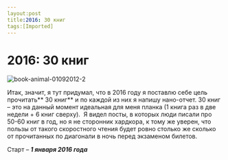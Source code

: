 ```yaml
---
layout:post
title:2016: 30 книг
tags:[Imported]
---
```

# 2016: 30 книг

![book-animal-01092012-2](https://vlaim.s3.amazonaws.com/uploads/2015/12/book-animal-01092012-2.jpg)

Итак, значит, я тут придумал, что в 2016 году я поставлю себе цель прочитать** 30 книг** и по каждой из них я напишу нано-отчет. 30 книг – это на данный момент идеальная для меня планка (1 книга раз в две недели + 6 книг сверху).  Я видел посты, в которых люди писали про 50-60 книг в год, но я не сторонник хардкора, к тому же уверен, что пользы от такого скоростного чтения будет ровно столько же сколько от прочитанных по диагонали в ночь перед экзаменом билетов.

Старт – **_1 января 2016 года_**